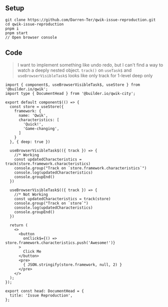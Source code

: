## Setup
```shell
git clone https://github.com/Darren-Ter/qwik-issue-reproduction.git
cd qwik-issue-reproduction
pnpm i
pnpm start
// Open browser console
```
## Code
> I want to implement something like undo redo, but I can't find a way to watch a deeply nested object.
> `track()` on `useTask$` and `useBrowserVisibleTask$` looks like only track for 1-level deep only
```tsx
import { component$, useBrowserVisibleTask$, useStore } from '@builder.io/qwik';
import type { DocumentHead } from '@builder.io/qwik-city';

export default component$(() => {
  const store = useStore({
    framework: {
      name: 'Qwik',
      characteristics: [
        'Quick!',
        'Game-changing',
      ]
    }
  }, { deep: true })

  useBrowserVisibleTask$(({ track }) => {
    //* Working
    const updatedCharacteristics = track(store.framework.characteristics)
    console.group("Track on `store.framework.characteristics`")
    console.log(updatedCharacteristics)
    console.groupEnd()
  })

  useBrowserVisibleTask$(({ track }) => {
    //* Not Working
    const updatedCharacteristics = track(store)
    console.group("Track on `store`")
    console.log(updatedCharacteristics)
    console.groupEnd()
  })

  return (
    <>
      <button
        onClick$={() => store.framework.characteristics.push('Awesome!')}
      >
        Click Me 
      </button>
      <pre>
        { JSON.stringify(store.framework, null, 2) }
      </pre>
    </>
  );
});

export const head: DocumentHead = {
  title: 'Issue Reproduction',
};
```
